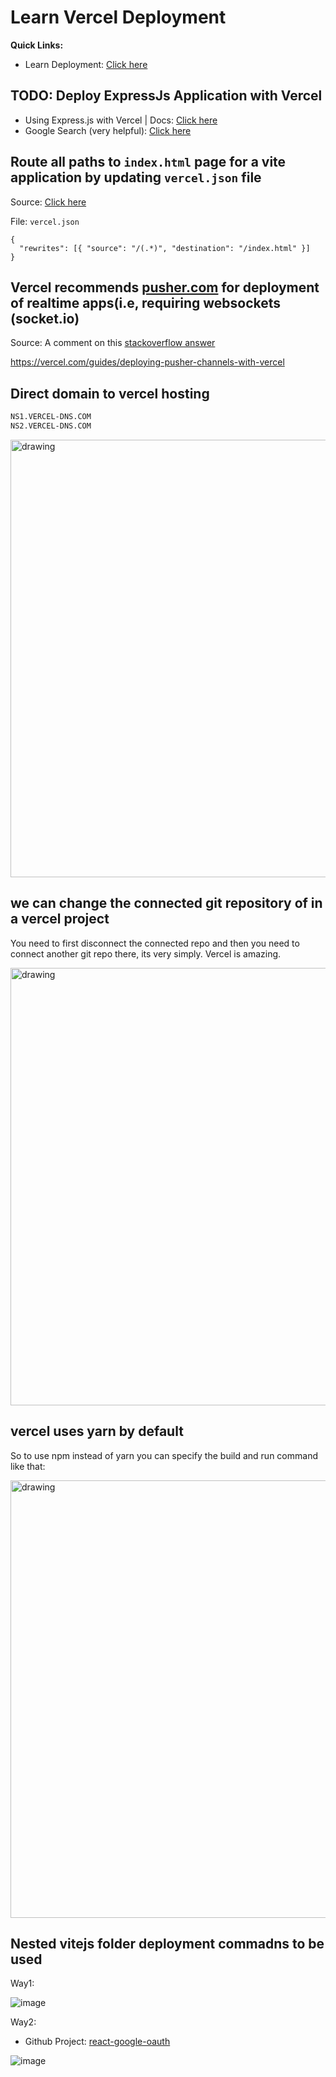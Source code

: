 # Learn Vercel Deployment

**Quick Links:**
- Learn Deployment: [Click here](./learn-deploy.md)

## TODO: Deploy ExpressJs Application with Vercel

- Using Express.js with Vercel | Docs: [Click here](https://vercel.com/guides/using-express-with-vercel)
- Google Search (very helpful): [Click here](https://www.google.com/search?q=deployh+nodejs+to+vercel&oq=deployh+nodejs+to+vercel)

## Route all paths to `index.html` page for a vite application by updating `vercel.json` file

Source: [Click here](https://stackoverflow.com/a/73752429/10012446)

File: `vercel.json`

```
{
  "rewrites": [{ "source": "/(.*)", "destination": "/index.html" }]
}
```

## Vercel recommends [pusher.com](https://pusher.com/channels) for deployment of realtime apps(i.e, requiring websockets (socket.io)

Source: A comment on this [stackoverflow answer](https://stackoverflow.com/a/62547135)

https://vercel.com/guides/deploying-pusher-channels-with-vercel

## Direct domain to vercel hosting

```txt
NS1.VERCEL-DNS.COM
NS2.VERCEL-DNS.COM
```

<img src="https://user-images.githubusercontent.com/31458531/192787365-6c3c392c-af1b-4564-a509-1a406d107e73.png" alt="drawing" width="700"/>

## we can change the connected git repository of in a vercel project

You need to first disconnect the connected repo and then you need to connect another git repo there, its very simply. Vercel is amazing.

<img src="https://user-images.githubusercontent.com/31458531/197267914-a6428018-289d-45c1-9d5c-01a758db355d.png" alt="drawing" width="700"/>

## vercel uses yarn by default

So to use npm instead of yarn you can specify the build and run command like that:

<img src="https://user-images.githubusercontent.com/31458531/196443722-ab84dc7f-7779-4fa3-be10-2096c04f29fc.png" alt="drawing" width="700"/>


## Nested vitejs folder deployment commadns to be used

Way1:

![image](https://github.com/sahilrajput03/sahilrajput03/assets/31458531/eaba7aee-6bf3-41a9-9662-504c2847ba9e)


Way2:

- Github Project: [react-google-oauth](https://github.com/sahilrajput03/react-google-oauth)

![image](https://github.com/sahilrajput03/sahilrajput03/assets/31458531/d9985c63-d2c2-4b87-ad01-2a13117b8e34)
